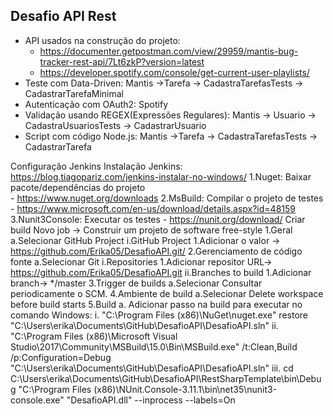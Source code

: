 ## Desafio API Rest

- API usados na construção do projeto:
   - https://documenter.getpostman.com/view/29959/mantis-bug-tracker-rest-api/7Lt6zkP?version=latest
   - https://developer.spotify.com/console/get-current-user-playlists/
- Teste com Data-Driven: Mantis ->Tarefa -> CadastraTarefasTests -> CadastrarTarefaMinimal
- Autenticação com OAuth2: Spotify
- Validação usando REGEX(Expressões Regulares): Mantis -> Usuario -> CadastraUsuariosTests -> CadastrarUsuario
- Script com código Node.js: Mantis ->Tarefa -> CadastraTarefasTests -> CadastrarTarefa

Configuração Jenkins
Instalação Jenkins: https://blog.tiagopariz.com/jenkins-instalar-no-windows/
 1.Nuget: Baixar pacote/dependências do projeto  
     - https://www.nuget.org/downloads
 2.MsBuild: Compilar o projeto de testes
      - https://www.microsoft.com/en-us/download/details.aspx?id=48159
 3.Nunit3Console: Executar os testes
    - https://nunit.org/download/
Criar build
Novo job -> Construir um projeto de software free-style
  1.Geral
    a.Selecionar GitHub Project
       i.GitHub Project
          1.Adicionar o valor -> https://github.com/Erika05/DesafioAPI.git/
  2.Gerenciamento de código fonte 
    a.Selecionar Git
       i.Repositories
          1.Adicionar repositor URL-> https://github.com/Erika05/DesafioAPI.git
       ii.Branches to build
          1.Adicionar branch-> */master
  3.Trigger de builds
    a.Selecionar Consultar periodicamente o SCM.
4.Ambiente de build
a.Selecionar Delete workspace before build starts
5.Build
a.	Adicionar passo na build para executar no comando Windows:
i.	"C:\\Program Files (x86)\\NuGet\\nuget.exe" restore "C:\Users\erika\\Documents\GitHub\DesafioAPI\DesafioAPI.sln"
ii.	"C:\\Program Files (x86)\\Microsoft Visual Studio\\2017\\Community\\MSBuild\\15.0\\Bin\\MSBuild.exe" /t:Clean,Build /p:Configuration=Debug "C:\Users\erika\Documents\GitHub\DesafioAPI\DesafioAPI.sln"
iii.	cd C:\\Users\\erika\\Documents\\GitHub\\DesafioAPI\\RestSharpTemplate\\bin\\Debug
"C:\Program Files (x86)\NUnit.Console-3.11.1\bin\net35\nunit3-console.exe" "DesafioAPI.dll" --inprocess --labels=On
